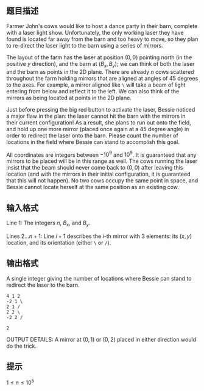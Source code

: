 ## 题目描述

Farmer John's cows would like to host a dance party in their barn, complete with a laser light show. Unfortunately, the only working laser they have found is located far away from the barn and too heavy to move, so they plan to re-direct the laser light to the barn using a series of mirrors.

The layout of the farm has the laser at position $(0,0)$ pointing north (in the positive $y$ direction), and the barn at $(B_x, B_y)$; we can think of both the laser and the barn as points in the 2D plane. There are already $n$ cows scattered throughout the farm holding mirrors that are aligned at angles of $45$ degrees to the axes. For example, a mirror aligned like `\` will take a beam of light entering from below and reflect it to the left. We can also think of the mirrors as being located at points in the 2D plane.

Just before pressing the big red button to activate the laser, Bessie noticed a major flaw in the plan: the laser cannot hit the barn with the mirrors in their current configuration! As a result, she plans to run out onto the field, and hold up one more mirror (placed once again at a $45$ degree angle) in order to redirect the laser onto the barn. Please count the number of locations in the field where Bessie can stand to accomplish this goal.

All coordinates are integers between $-10^9$ and $10^9$. It is guaranteed that any mirrors to be placed will be in this range as well. The cows running the laser insist that the beam should never come back to $(0,0)$ after leaving this location (and with the mirrors in their initial configuration, it is guaranteed that this will not happen). No two cows occupy the same point in space, and Bessie cannot locate herself at the same position as an existing cow.

## 输入格式

Line $1$: The integers $n$, $B_x$, and $B_y$.

Lines $2 \dots n + 1$: Line $i + 1$ describes the $i$-th mirror with $3$ elements: its $(x,y)$ location, and its orientation (either `\` or `/`).

## 输出格式

A single integer giving the number of locations where Bessie can stand to redirect the laser to the barn.

```input1
4 1 2
-2 1 \
2 1 /
2 2 \
-2 2 /
```
```output1
2
```

OUTPUT DETAILS: A mirror at $(0,1)$ or $(0,2)$ placed in either direction would do the trick. 

## 提示

$1 \le n \le 10^5$
